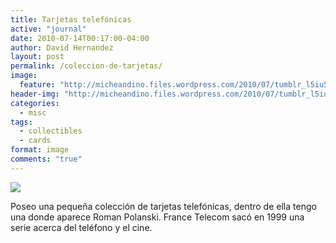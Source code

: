 ```yaml
---
title: Tarjetas telefónicas
active: "journal"
date: 2010-07-14T00:17:00-04:00
author: David Hernandez
layout: post
permalink: /coleccion-de-tarjetas/
image:
  feature: "http://micheandino.files.wordpress.com/2010/07/tumblr_l5iu58oq0q1qzqummo1_r1_1280.png"
header-img: "http://micheandino.files.wordpress.com/2010/07/tumblr_l5iu58oq0q1qzqummo1_r1_1280.png"
categories:
  - misc
tags:
  - collectibles
  - cards
format: image
comments: "true"
---
```

<a href="http://micheandino.files.wordpress.com/2010/07/tumblr_l5iu58oq0q1qzqummo1_r1_1280.png" class="Colección"  title="Guerreros" data-caption="© 2010 by David Hernández">
<img src="http://micheandino.files.wordpress.com/2010/07/tumblr_l5iu58oq0q1qzqummo1_r1_1280.png"></a>

Poseo una pequeña colección de tarjetas telefónicas, dentro de ella tengo una donde aparece Roman Polanski. France Telecom sacó en 1999 una serie acerca del teléfono y el cine.
